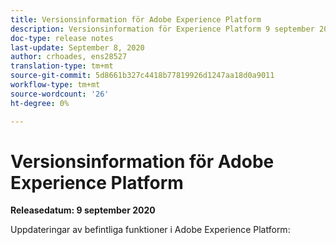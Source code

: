 ```yaml
---
title: Versionsinformation för Adobe Experience Platform
description: Versionsinformation för Experience Platform 9 september 2020
doc-type: release notes
last-update: September 8, 2020
author: crhoades, ens28527
translation-type: tm+mt
source-git-commit: 5d8661b327c4418b77819926d1247aa18d0a9011
workflow-type: tm+mt
source-wordcount: '26'
ht-degree: 0%

---
```



# Versionsinformation för Adobe Experience Platform

**Releasedatum: 9 september 2020**

Uppdateringar av befintliga funktioner i Adobe Experience Platform: